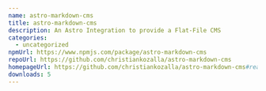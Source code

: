 ```yaml
---
name: astro-markdown-cms
title: astro-markdown-cms
description: An Astro Integration to provide a Flat-File CMS
categories:
  - uncategorized
npmUrl: https://www.npmjs.com/package/astro-markdown-cms
repoUrl: https://github.com/christiankozalla/astro-markdown-cms
homepageUrl: https://github.com/christiankozalla/astro-markdown-cms#readme
downloads: 5
---
```

